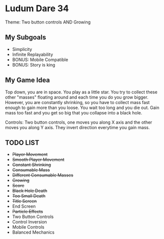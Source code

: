 # Ludum Dare 34

Theme: Two button controls AND Growing

## My Subgoals

 * Simplicity
 * Infinite Replayability
 * BONUS: Mobile Compatible
 * BONUS: Story is king

## My Game Idea

Top down, you are in space. You play as a little star. You try to collect these other "masses" floating around and each time you do you grow bigger. However, you are constantly shrinking, so you have to collect mass fast enough to gain more than you loose. You wait too long and you die out. Gain mass too fast and you get so big that you collapse into a black hole.

Controls:
Two button controls, one moves you along X axis and the other moves you along Y axis. They invert direction everytime you gain mass.



## TODO LIST

 * ~~Player Movement~~
 * ~~Smooth Player Movement~~
 * ~~Constant Shrinking~~
 * ~~Consumable Mass~~
 * ~~Different Consumable Masses~~
 * ~~Growing~~
 * ~~Score~~
 * ~~Black Hole Death~~
 * ~~Too Small Death~~
 * ~~Title Screen~~
 * End Screen
 * ~~Particle Effects~~
 * Two Button Controls
 * Control Inversion
 * Mobile Controls
 * Balanced Mechanics
